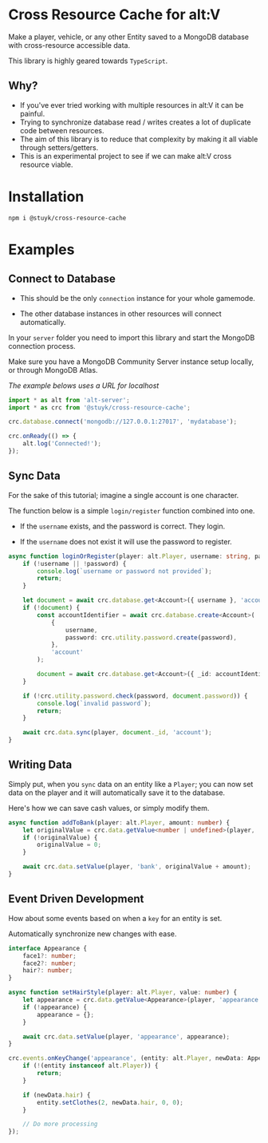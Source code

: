 # Cross Resource Cache for alt:V

Make a player, vehicle, or any other Entity saved to a MongoDB database with cross-resource accessible data.

This library is highly geared towards `TypeScript`.

## Why?

- If you've ever tried working with multiple resources in alt:V it can be painful.
- Trying to synchronize database read / writes creates a lot of duplicate code between resources.
- The aim of this library is to reduce that complexity by making it all viable through setters/getters.
- This is an experimental project to see if we can make alt:V cross resource viable.

# Installation

```
npm i @stuyk/cross-resource-cache
```

# Examples

## Connect to Database

* This should be the only `connection` instance for your whole gamemode. 

* The other database instances in other resources will connect automatically.

In your `server` folder you need to import this library and start the MongoDB connection process.

Make sure you have a MongoDB Community Server instance setup locally, or through MongoDB Atlas.

_The example belows uses a URL for localhost_

```ts
import * as alt from 'alt-server';
import * as crc from '@stuyk/cross-resource-cache';

crc.database.connect('mongodb://127.0.0.1:27017', 'mydatabase');

crc.onReady(() => {
    alt.log('Connected!');
});
```

## Sync Data

For the sake of this tutorial; imagine a single account is one character.

The function below is a simple `login/register` function combined into one.

* If the `username` exists, and the password is correct. They login.

* If the `username` does not exist it will use the password to register.

```ts
async function loginOrRegister(player: alt.Player, username: string, password: string) {
    if (!username || !password) {
        console.log(`username or password not provided`);
        return;
    }

    let document = await crc.database.get<Account>({ username }, 'account');
    if (!document) {
        const accountIdentifier = await crc.database.create<Account>(
            {
                username,
                password: crc.utility.password.create(password),
            },
            'account'
        );

        document = await crc.database.get<Account>({ _id: accountIdentifier }, 'account');
    }

    if (!crc.utility.password.check(password, document.password)) {
        console.log(`invalid password`);
        return;
    }

    await crc.data.sync(player, document._id, 'account');
}
```

## Writing Data

Simply put, when you `sync` data on an entity like a `Player`; you can now set data on the player and it will automatically save it to the database.

Here's how we can save cash values, or simply modify them.

```ts
async function addToBank(player: alt.Player, amount: number) {
    let originalValue = crc.data.getValue<number | undefined>(player, 'bank');
    if (!originalValue) {
        originalValue = 0;
    }

    await crc.data.setValue(player, 'bank', originalValue + amount);
}
```

## Event Driven Development

How about some events based on when a `key` for an entity is set.

Automatically synchronize new changes with ease.

```ts
interface Appearance {
    face1?: number;
    face2?: number;
    hair?: number;
}

async function setHairStyle(player: alt.Player, value: number) {
    let appearance = crc.data.getValue<Appearance>(player, 'appearance');
    if (!appearance) {
        appearance = {};
    }

    await crc.data.setValue(player, 'appearance', appearance);
}

crc.events.onKeyChange('appearance', (entity: alt.Player, newData: Appearance, oldData: Appearance) => {
    if (!(entity instanceof alt.Player)) {
        return;
    }

    if (newData.hair) {
        entity.setClothes(2, newData.hair, 0, 0);
    }

    // Do more processing
});
```